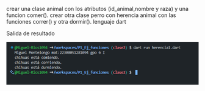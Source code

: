 crear una clase animal con los atributos (id_animal,nombre y raza) y una funcion comer(). crear otra clase perro con herencia animal con las funciones correr() y otra dormir(). lenguaje dart

Salida de resultado

![alt text](image-12.png)